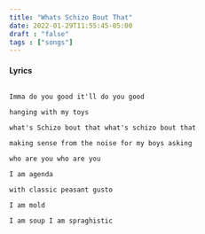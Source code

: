 ```yaml
---
title: "Whats Schizo Bout That"
date: 2022-01-29T11:55:45-05:00
draft : "false"
tags : ["songs"]
---
```


<!--more-->

#### Lyrics

```

Imma do you good it'll do you good

hanging with my toys

what's Schizo bout that what's schizo bout that

making sense from the noise for my boys asking

who are you who are you

I am agenda

with classic peasant gusto

I am mold

I am soup I am spraghistic




```

<!--
♩     Musical quarter note     &#9833;
♪     Musical eighth note      &#9834;
♫     Musical single bar note  &#9835;
♬     Musical double bar note  &#9836;
𝄪     Double sharp note                  &#119082;
𝄆     Musical Symbol Left Repeat Sign    &#x1D106;
𝄇     Musical Symbol Right Repeat Sign   &#x1D107;
𝄈     Musical Symbol Repeat Dots         &#x1D108;
𝄐     Musical Symbol Fermata             &#x1D110;
𝄑     Musical Symbol Fermata Below       &#x1D111;
𝄒     Musical Symbol Breath Mark         &#x1D112;
𝆒     Musical Symbol Crescendo           &#x1D192;
𝆓     Musical Symbol Decrescendo         &#x1D193;
𝄫     Double flat note                   &#119083;
𝄞     G clef     &#119070;
𝄢     F clef     &#119074;
𝄡     C clef     &#119073; -->
